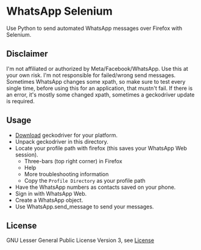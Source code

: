 # WhatsApp Selenium

Use Python to send automated WhatsApp messages over Firefox with Selenium.


## Disclaimer

I'm not affiliated or authorized by Meta/Facebook/WhatsApp. Use this at your own risk. I'm not responsible for failed/wrong send messages. Sometimes WhatsApp changes some xpath, so make sure to test every single time, before using this for an application, that mustn't fail. If there is an error, it's mostly some changed xpath, sometimes a geckodriver update is required.


## Usage

* [Download](https://github.com/mozilla/geckodriver/releases) geckodriver for your platform.
* Unpack geckodriver in this directory.
* Locate your profile path with firefox (this saves your WhatsApp Web session).
    * Three-bars (top right corner) in Firefox
    * Help 
    * More troubleshooting information
    * Copy the `Profile Directory` as your profile path
* Have the WhatsApp numbers as contacts saved on your phone.
* Sign in with WhatsApp Web.
* Create a WhatsApp object.
* Use WhatsApp.send_message to send your messages.


## License

GNU Lesser General Public License Version 3, see [License](./License.md)
